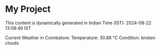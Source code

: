 # My Project

This content is dynamically generated in Indian Time (IST): 2024-08-22 13:08:46 IST


Current Weather in Coimbatore:
Temperature: 30.88 °C
Condition: broken clouds
